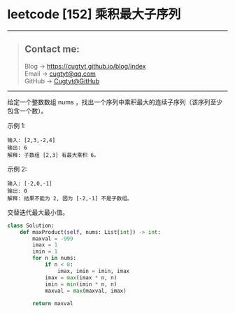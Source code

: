 # leetcode [152] 乘积最大子序列

---
> ## Contact me:
> Blog -> <https://cugtyt.github.io/blog/index>  
> Email -> <cugtyt@qq.com>  
> GitHub -> [Cugtyt@GitHub](https://github.com/Cugtyt)

---

给定一个整数数组 nums ，找出一个序列中乘积最大的连续子序列（该序列至少包含一个数）。

示例 1:
```
输入: [2,3,-2,4]
输出: 6
解释: 子数组 [2,3] 有最大乘积 6。
```

示例 2:
```
输入: [-2,0,-1]
输出: 0
解释: 结果不能为 2, 因为 [-2,-1] 不是子数组。
```

交替迭代最大最小值。

``` python
class Solution:
    def maxProduct(self, nums: List[int]) -> int:
        maxval = -999
        imax = 1
        imin = 1
        for n in nums:
            if n < 0: 
                imax, imin = imin, imax
            imax = max(imax * n, n)
            imin = min(imin * n, n)
            maxval = max(maxval, imax)
        
        return maxval
```